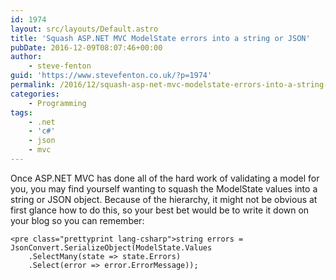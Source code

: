 ```yaml
---
id: 1974
layout: src/layouts/Default.astro
title: 'Squash ASP.NET MVC ModelState errors into a string or JSON'
pubDate: 2016-12-09T08:07:46+00:00
author:
    - steve-fenton
guid: 'https://www.stevefenton.co.uk/?p=1974'
permalink: /2016/12/squash-asp-net-mvc-modelstate-errors-into-a-string-or-json/
categories:
    - Programming
tags:
    - .net
    - 'c#'
    - json
    - mvc
---
```


Once ASP.NET MVC has done all of the hard work of validating a model for you, you may find yourself wanting to squash the ModelState values into a string or JSON object. Because of the hierarchy, it might not be obvious at first glance how to do this, so your best bet would be to write it down on your blog so you can remember:

```
<pre class="prettyprint lang-csharp">string errors = JsonConvert.SerializeObject(ModelState.Values
    .SelectMany(state => state.Errors)
    .Select(error => error.ErrorMessage));
```